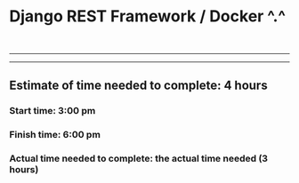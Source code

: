 # Django REST Framework / Docker ^.^
<br>

<hr>
<hr>

## Estimate of time needed to complete: 4 hours

### Start time: 3:00 pm
### Finish time: 6:00 pm
### Actual time needed to complete: the actual time needed (3 hours)

